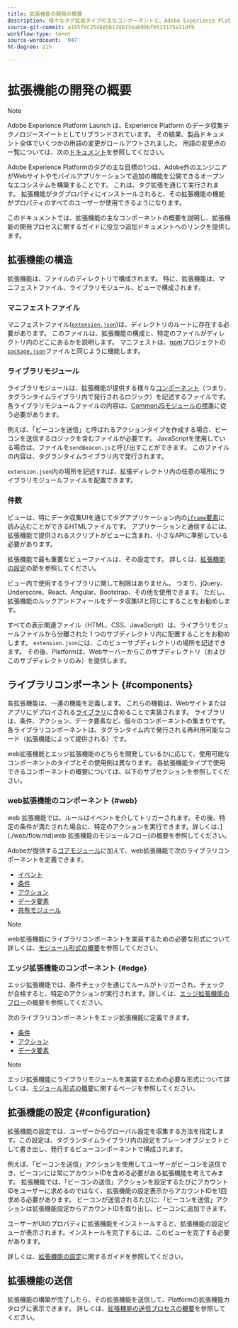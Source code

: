 ```yaml
---
title: 拡張機能の開発の概要
description: 様々なタグ拡張タイプの主なコンポーネントと、Adobe Experience Platformの拡張機能の開発プロセスについて説明します。
source-git-commit: a165f0c254885b17db734ab09bf6523175a11dfb
workflow-type: tm+mt
source-wordcount: '947'
ht-degree: 21%

---
```


# 拡張機能の開発の概要

>[!NOTE]
>
>Adobe Experience Platform Launch は、Experience Platform のデータ収集テクノロジースイートとしてリブランドされています。 その結果、製品ドキュメント全体でいくつかの用語の変更がロールアウトされました。 用語の変更点の一覧については、次の[ドキュメント](../term-updates.md)を参照してください。

Adobe Experience Platformのタグの主な目標の1つは、Adobe外のエンジニアがWebサイトやモバイルアプリケーションで追加の機能を公開できるオープンなエコシステムを構築することです。 これは、タグ拡張を通じて実行されます。 拡張機能がタグプロパティにインストールされると、その拡張機能の機能がプロパティのすべてのユーザーが使用できるようになります。

このドキュメントでは、拡張機能の主なコンポーネントの概要を説明し、拡張機能の開発プロセスに関するガイドに役立つ追加ドキュメントへのリンクを提供します。

## 拡張機能の構造

拡張機能は、ファイルのディレクトリで構成されます。 特に、拡張機能は、マニフェストファイル、ライブラリモジュール、ビューで構成されます。

### マニフェストファイル

マニフェストファイル([`extension.json`](./manifest.md))は、ディレクトリのルートに存在する必要があります。 このファイルは、拡張機能の構成と、特定のファイルがディレクトリ内のどこにあるかを説明します。 マニフェストは、[npm](https://www.npmjs.com/)プロジェクトの[`package.json`](https://docs.npmjs.com/files/package.json)ファイルと同じように機能します。

### ライブラリモジュール

ライブラリモジュールは、拡張機能が提供する様々な[コンポーネント](#components)（つまり、タグランタイムライブラリ内で発行されるロジック）を記述するファイルです。 各ライブラリモジュールファイルの内容は、[CommonJSモジュールの標準](http://wiki.commonjs.org/wiki/Modules/1.1.1)に従う必要があります。

例えば、「ビーコンを送信」と呼ばれるアクションタイプを作成する場合、ビーコンを送信するロジックを含むファイルが必要です。 JavaScriptを使用している場合は、ファイルを`sendBeacon.js`と呼び出すことができます。 このファイルの内容は、タグランタイムライブラリ内で発行されます。

`extension.json`内の場所を記述すれば、拡張ディレクトリ内の任意の場所にライブラリモジュールファイルを配置できます。

### 件数

ビューは、特にデータ収集UIを通じてタグアプリケーション内の[`iframe`要素](https://developer.mozilla.org/ja-JP/docs/Web/HTML/Element/iframe)に読み込むことができるHTMLファイルです。 アプリケーションと通信するには、拡張機能で提供されるスクリプトがビューに含まれ、小さなAPIに準拠している必要があります。

拡張機能で最も重要なビューファイルは、その設定です。 詳しくは、[拡張機能の設定](#configuration)の節を参照してください。

ビュー内で使用するライブラリに関して制限はありません。 つまり、jQuery、Underscore、React、Angular、Bootstrap、その他を使用できます。 ただし、拡張機能のルックアンドフィールをデータ収集UIと同じにすることをお勧めします。

すべての表示関連ファイル（HTML、CSS、JavaScript）は、ライブラリモジュールファイルから分離された 1 つのサブディレクトリ内に配置することをお勧めします。 `extension.json`には、このビューサブディレクトリの場所を記述できます。 その後、Platformは、Webサーバーからこのサブディレクトリ（およびこのサブディレクトリのみ）を提供します。

## ライブラリコンポーネント {#components}

各拡張機能は、一連の機能を定義します。 これらの機能は、Webサイトまたはアプリにデプロイされる[ライブラリ](../ui/publishing/libraries.md)に含めることで実装されます。 ライブラリは、条件、アクション、データ要素など、個々のコンポーネントの集まりです。 各ライブラリコンポーネントは、タグランタイム内で発行される再利用可能なコード（拡張機能によって提供される）です。

web拡張機能とエッジ拡張機能のどちらを開発しているかに応じて、使用可能なコンポーネントのタイプとその使用例は異なります。 各拡張機能タイプで使用できるコンポーネントの概要については、以下のサブセクションを参照してください。

### web拡張機能のコンポーネント {#web}

web 拡張機能では、ルールはイベントを介してトリガーされます。その後、特定の条件が満たされた場合に、特定のアクションを実行できます。詳しくは、](./web/flow.md)web 拡張機能のモジュールフロー[の概要を参照してください。

Adobeが提供する[コアモジュール](./web/core.md)に加えて、web拡張機能で次のライブラリコンポーネントを定義できます。

* [イベント](./web/event-types.md)
* [条件](./web/condition-types.md)
* [アクション](./web/action-types.md)
* [データ要素](./web/data-element-types.md)
* [共有モジュール](./web/shared.md)

>[!NOTE]
>
>web拡張機能にライブラリコンポーネントを実装するための必要な形式について詳しくは、[モジュール形式の概要](./web/format.md)を参照してください。

### エッジ拡張機能のコンポーネント {#edge}

エッジ拡張機能では、条件チェックを通じてルールがトリガーされ、チェックが合格すると、特定のアクションが実行されます。詳しくは、[エッジ拡張機能のフロー](./edge/flow.md)の概要を参照してください。

次のライブラリコンポーネントをエッジ拡張機能に定義できます。

* [条件](./edge/condition-types.md)
* [アクション](./edge/action-types.md)
* [データ要素](./edge/data-element-types.md)

>[!NOTE]
>
>エッジ拡張機能にライブラリモジュールを実装するための必要な形式について詳しくは、[モジュール形式の概要](./edge/format.md)に関するページを参照してください。

## 拡張機能の設定 {#configuration}

拡張機能の設定では、ユーザーからグローバル設定を収集する方法を指定します。この設定は、タグランタイムライブラリ内の設定をプレーンオブジェクトとして書き出し、発行するビューコンポーネントで構成されます。

例えば、「ビーコンを送信」アクションを使用してユーザーがビーコンを送信でき、ビーコンには常にアカウントIDを含める必要がある拡張機能を考えてみます。 拡張機能では、「ビーコンの送信」アクションを設定するたびにアカウントIDをユーザーに求めるのではなく、拡張機能の設定表示からアカウントIDを1回求める必要があります。 ビーコンが送信されるたびに、「ビーコンを送信」アクションは拡張機能設定からアカウントIDを取り出し、ビーコンに追加できます。

ユーザーがUIのプロパティに拡張機能をインストールすると、拡張機能の設定ビューが表示されます。インストールを完了するには、このビューを完了する必要があります。

詳しくは、[拡張機能の設定](./configuration.md)に関するガイドを参照してください。

## 拡張機能の送信

拡張機能の構築が完了したら、その拡張機能を送信して、Platformの拡張機能カタログに表示できます。 詳しくは、[拡張機能の送信プロセスの概要](./submit/overview.md)を参照してください。